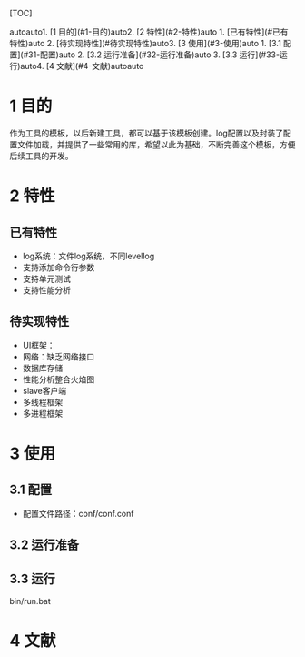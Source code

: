 [TOC]
<!-- TOC -->autoauto1. [1 目的](#1-目的)auto2. [2 特性](#2-特性)auto    1. [已有特性](#已有特性)auto    2. [待实现特性](#待实现特性)auto3. [3 使用](#3-使用)auto    1. [3.1 配置](#31-配置)auto    2. [3.2 运行准备](#32-运行准备)auto    3. [3.3 运行](#33-运行)auto4. [4 文献](#4-文献)autoauto<!-- /TOC -->

# 1 目的

作为工具的模板，以后新建工具，都可以基于该模板创建。log配置以及封装了配置文件加载，并提供了一些常用的库，希望以此为基础，不断完善这个模板，方便后续工具的开发。

# 2 特性
## 已有特性
* log系统：文件log系统，不同levellog
* 支持添加命令行参数
* 支持单元测试
* 支持性能分析

## 待实现特性
* UI框架：
* 网络：缺乏网络接口
* 数据库存储
* 性能分析整合火焰图
* slave客户端
* 多线程框架
* 多进程框架

# 3 使用
## 3.1 配置

* 配置文件路径：conf/conf.conf

## 3.2 运行准备


## 3.3 运行
bin/run.bat

# 4 文献


